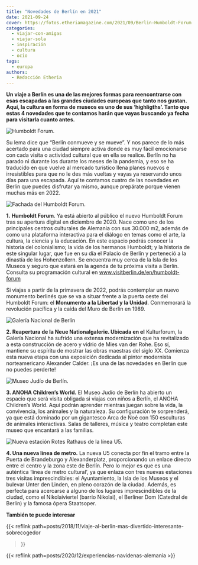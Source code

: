 ```yaml
---
title: "Novedades de Berlín en 2021"
date: 2021-09-24
cover: https://fotos.etheriamagazine.com/2021/09/Berlin-Humboldt-Forum.jpg
categories: 
  - viajar-con-amigas
  - viajar-sola
  - inspiración
  - cultura
  - ocio
tags: 
  - europa
authors: 
  - Redacción Etheria
---
```


**Un viaje a Berlín es una de las mejores formas para reencontrarse con esas escapadas a 
las grandes ciudades europeas que tanto nos gustan. Aquí, la cultura en forma de museos 
es uno de sus ‘highligths’. Tanto que estas 4 novedades que te contamos harán que vayas 
buscando ya fecha para visitarla cuanto antes.** 

![Humboldt Forum.](https://fotos.etheriamagazine.com/2021/09/Berlin-Humboldt-Forum.jpg "Humboldt Forum.© Visit Berlin/Chris Martin Scholl")

Su lema dice que “Berlín conmueve y se mueve”. Y nos parece de lo más acertado para una 
ciudad siempre activa donde es muy fácil emocionarse con cada visita o actividad 
cultural que en ella se realice. Berlín no ha parado ni durante los durante los meses de 
la pandemia, y eso se ha traducido en que vuelve al mercado turístico llena planes 
nuevos e irresistibles para que no le des más vueltas y vayas ya reservando unos días 
para una escapada. Aquí te contamos cuatro de las novedades en Berlín que puedes 
disfrutar ya mismo, aunque prepárate porque vienen muchas más en 2022. 

![Fachada del Humboldt Forum.](https://fotos.etheriamagazine.com/2021/09/Berlin-Humboldt-Forum-fachada.jpg "Fachada del Humboldt Forum. © Visit Berlin/Chris Martin Scholl")

**1.** **Humboldt Forum**. Ya está abierto al público el nuevo Humboldt Forum tras su 
apertura digital en diciembre de 2020. Nace como uno de los principales centros 
culturales de Alemania con sus 30.000 m2, además de como una plataforma interactiva para 
el diálogo en temas como el arte, la cultura, la ciencia y la educación. En este espacio 
podrás conocer la historia del colonialismo; la vida de los hermanos Humboldt; y la 
historia de este singular lugar, que fue en su día el Palacio de Berlín y perteneció a 
la dinastía de los Hohenzollern. Se encuentra muy cerca de la Isla de los Museos y 
seguro que estará en la agenda de tu próxima visita a Berlín. Consulta su programación 
cultural en www.visitberlin.de/en/humboldt-forum 

Si viajas a partir de la primavera de 2022, podrás contemplar un nuevo monumento 
berlinés que se va a situar frente a la puerta oeste del Humboldt Forum: el **Monumento 
a la Libertad y la Unidad**. Conmemorará la revolución pacífica y la caída del Muro de 
Berlín en 1989. 

![Galería Nacional de Berlín](https://fotos.etheriamagazine.com/2021/09/Berlin-Neue-Nationalgalerie.jpg "Neue Nationalgalerie.© Visit Berlin/Scholvien")

**2\. Reapertura de la Neue Nationalgalerie. Ubicada en el** Kulturforum, la Galería 
Nacional ha sufrido una extensa modernización que ha revitalizado a esta construcción de 
acero y vidrio de Mies van der Rohe. Eso sí, mantiene su espíritu de mostrar las obras 
maestras del siglo XX. Comienza esta nueva etapa con una exposición dedicada al pintor 
modernista norteamericano Alexander Calder. ¡Es una de las novedades en Berlín que no 
puedes perderte! 

![Museo Judío de Berlín.](https://fotos.etheriamagazine.com/2021/09/Berlin-museo-judio.jpg "Museo Judío de Berlín. © Visit Berlin/Wolfgang Scholvien")

**3\. ANOHA Children’s World.** El Museo Judío de Berlín ha abierto un espacio que será 
visita obligada si viajas con niños a Berlín, el ANOHA Children’s World. Aquí podrán 
aprender mientras juegan sobre la vida, la convivencia, los animales y la naturaleza. Su 
configuración te sorprenderá, ya que está dominado por un gigantesco Arca de Noé con 150 
esculturas de animales interactivas. Salas de talleres, música y teatro completan este 
museo que encantará a las familias. 

![Nueva estación Rotes Rathaus de la línea U5.](https://fotos.etheriamagazine.com/2021/09/Berlin-Rotes-Rathaus-metro.jpg "Nueva estación Rotes Rathaus de la línea U5. © Visit Berllin/Oliver Lang")

**4\. Una nueva línea de metro.** La nueva U5 conecta por fin el tramo entre la Puerta 
de Brandeburgo y Alexanderplatz, proporcionando un enlace directo entre el centro y la 
zona este de Berlín. Pero lo mejor es que es una auténtica ‘línea de metro cultural’, ya 
que enlaza con tres nuevas estaciones tres visitas imprescindibles: el Ayuntamiento, la 
Isla de los Museos y el bulevar Unter den Linden, en pleno corazón de la ciudad. Además, 
es perfecta para acercarse a alguno de los lugares imprescindibles de la ciudad, como el 
Nikolaiviertel (barrio Nikolai), el Berliner Dom (Catedral de Berlín) y la famosa ópera 
Staatsoper. 

**También te puede interesar** 

{{< reflink path=posts/2018/11/viaje-al-berlin-mas-divertido-interesante-sobrecogedor 
>}} 

{{< reflink path=posts/2020/12/experiencias-navidenas-alemania >}}
